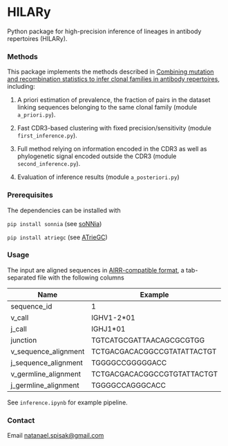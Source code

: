 # HILARy
Python package for high-precision inference of lineages in antibody repertoires (HILARy).


### Methods

This package implements the methods described in [Combining mutation and recombination statistics to infer clonal families in antibody repertoires](https://github.com/statbiophys/HILARy), including:

1. A priori estimation of prevalence, the fraction of pairs in the dataset linking sequences belonging to the same clonal family (module `a_priori.py`).

2. Fast CDR3-based clustering with fixed precision/sensitivity (module `first_inference.py`).

3. Full method relying on information encoded in the CDR3 as well as phylogenetic signal encoded outside the CDR3 (module `second_inference.py`).

4. Evaluation of inference results (module `a_posteriori.py`)

### Prerequisites 

The dependencies can be installed with

``` pip install sonnia ``` (see [soNNia](https://github.com/statbiophys/soNNia))

``` pip install atriegc ``` (see [ATrieGC](https://github.com/statbiophys/ATrieGC))


### Usage

The input are aligned sequences in [AIRR-compatible format](https://docs.airr-community.org/en/stable/datarep/rearrangements.html), a tab-separated file with the following columns 

Name | Example
--- | ---
sequence_id  | 1
v_call | IGHV1-2\*01
j_call | IGHJ1\*01
junction | TGTCATGCGATTAACAGCGCGTGG
v_sequence_alignment | TCTGACGACACGGCCGTATATTACTGT
j_sequence_alignment | TGGGGCCGGGGGACC
v_germline_alignment | TCTGACGACACGGCCGTGTATTACTGT
j_germline_alignment | TGGGGCCAGGGCACC

See `inference.ipynb` for example pipeline.


### Contact

Email [natanael.spisak@gmail.com](natanael.spisak@gmail.com)
